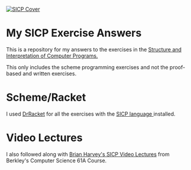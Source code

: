 


<a href="https://mitpress.mit.edu/sites/default/files/sicp/full-text/book/book.html"><img src="https://external-content.duckduckgo.com/iu/?u=https%3A%2F%2Fupload.wikimedia.org%2Fwikipedia%2Fcommons%2Fthumb%2F9%2F9d%2FSICP_cover.jpg%2F220px-SICP_cover.jpg&f=1&nofb=1" title="SICP Book" alt="SICP Cover"></a>





# My SICP Exercise Answers

This is a repository for my answers to the exercises in the  <a href="https://mitpress.mit.edu/sites/default/files/sicp/full-text/book/book-Z-H-4.html#%_toc_start">Structure and Interpretation of Computer Programs.</a>

This only includes the scheme programming exercises and not the proof-based and written exercises.


# Scheme/Racket

I used <a href="https://racket-lang.org/">DrRacket</a> for all the exercises with the <a href="https://stackoverflow.com/questions/19546115/which-lang-packet-is-proper-for-sicp-in-dr-racket">SICP language </a> installed.


# Video Lectures

I also followed along with <a href="https://archive.org/details/ucberkeley-webcast-PL3E89002AA9B9879E?sort=titleSorter">Brian Harvey's SICP Video Lectures</a> from Berkley's Computer Science 61A Course. 



